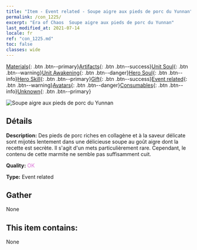 ```yaml
---
title: "Item - Event related - Soupe aigre aux pieds de porc du Yunnan"
permalink: /con_1225/
excerpt: "Era of Chaos  Soupe aigre aux pieds de porc du Yunnan"
last_modified_at: 2021-07-14
locale: fr
ref: "con_1225.md"
toc: false
classes: wide
---
```

 [Materials](/ItemsFR/){: .btn .btn--primary}[Artifacts](/ItemsFR/Artifacts/){: .btn .btn--success}[Unit Soul](/ItemsFR/UnitSoul/){: .btn .btn--warning}[Unit Awakening](/ItemsFR/UnitAwakening/){: .btn .btn--danger}[Hero Soul](/ItemsFR/HeroSoul/){: .btn .btn--info}[Hero Skill](/ItemsFR/HeroSkill/){: .btn .btn--primary}[Gift](/ItemsFR/Gift/){: .btn .btn--success}[Event related](/ItemsFR/Events/){: .btn .btn--warning}[Avatars](/ItemsFR/Avatars/){: .btn .btn--danger}[Consumables](/ItemsFR/Consumables/){: .btn .btn--info}[Unknown](/ItemsFR/Unknown/){: .btn .btn--primary}

 ![Soupe aigre aux pieds de porc du Yunnan](/images/t/i_81531111.png)

## Détails
 **Description:** Des pieds de porc riches en collagène et à la saveur délicate sont mijotés lentement dans une délicieuse soupe au goût aigre dont la recette est secrète. Il s'agit d'un mets particulièrement rare. Cependant, le contenu de cette marmite ne semble pas suffisamment cuit.

 **Quality:** <span style="color: #DA70D6">OK</span>

 **Type:** Event related

## Gather

  None

## This item contains:

  None

